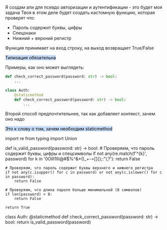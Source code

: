 
Я создам апи для псевдо авторизации и аутентификации - это будет моя задача 
Твоя в этом деле будет создать кастомную функцию, которая проверят что: 
- Пароль содержит буквы, цифры
- Спецзнаки
- Нижний + верхний регистр

Функция принимает на вход строку, на выход возвращает True/False 

<mark style="background: #ADCCFFA6;">Типизация обязательна</mark>


Примеры, как оно может выглядеть: 

```python
def check_correct_password(password: str) -> bool:
	...
```

```python
class Auth:
	@staticmethod
	def check_correct_password(password: str) -> bool:
		...
```

Второй способ предпочтительнее, так как добавляет контекст, зачем оно надо

<mark style="background: #ADCCFFA6;">Это к слову о том, зачем необходим staticmethod</mark>

import re
from typing import Union

def is_valid_password(password: str) -> bool:
    # Проверяем, что пароль содержит буквы, цифры и спецсимволы
    if not any(re.match(f'^{k}', password) for k in '0OIll1lIi@#$%^&*()_+-=[]{};:"/,?'):
        return False

    # Проверяем, что пароль содержит буквы верхнего и нижнего регистра
    if not any(c.isupper() for c in password) or not any(c.islower() for c in password):
        return False

    # Проверяем, что длина пароля больше минимальной (8 символов)
    if len(password) < 8:
        return False

    return True

class Auth:
    @staticmethod
    def check_correct_password(password: str) -> bool:
        return is_valid_password(password)